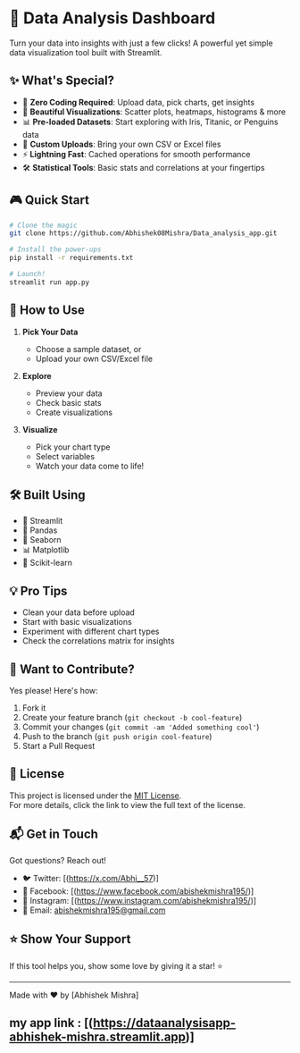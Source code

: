 # 🚀 Data Analysis Dashboard

Turn your data into insights with just a few clicks! A powerful yet simple data visualization tool built with Streamlit.

## ✨ What's Special?

- 🎯 **Zero Coding Required**: Upload data, pick charts, get insights
- 🎨 **Beautiful Visualizations**: Scatter plots, heatmaps, histograms & more
- 📊 **Pre-loaded Datasets**: Start exploring with Iris, Titanic, or Penguins data
- 📁 **Custom Uploads**: Bring your own CSV or Excel files
- ⚡ **Lightning Fast**: Cached operations for smooth performance
- 🛠️ **Statistical Tools**: Basic stats and correlations at your fingertips

## 🎮 Quick Start

```bash
# Clone the magic
git clone https://github.com/Abhishek08Mishra/Data_analysis_app.git

# Install the power-ups
pip install -r requirements.txt

# Launch!
streamlit run app.py
```

## 🎯 How to Use

1. **Pick Your Data**
   - Choose a sample dataset, or
   - Upload your own CSV/Excel file

2. **Explore**
   - Preview your data
   - Check basic stats
   - Create visualizations

3. **Visualize**
   - Pick your chart type
   - Select variables
   - Watch your data come to life!

## 🛠️ Built Using

- 🎈 Streamlit
- 🐼 Pandas
- 🎨 Seaborn
- 📊 Matplotlib
- 🧠 Scikit-learn

## 💡 Pro Tips

- Clean your data before upload
- Start with basic visualizations
- Experiment with different chart types
- Check the correlations matrix for insights

## 🤝 Want to Contribute?

Yes please! Here's how:

1. Fork it
2. Create your feature branch (`git checkout -b cool-feature`)
3. Commit your changes (`git commit -am 'Added something cool'`)
4. Push to the branch (`git push origin cool-feature`)
5. Start a Pull Request

## 🪪 License

This project is licensed under the [MIT License](./LICENSE).  
For more details, click the link to view the full text of the license.

## 📬 Get in Touch

Got questions? Reach out!

- 🐦 Twitter: [(https://x.com/Abhi__57)]
- 📘 Facebook: [(https://www.facebook.com/abishekmishra195/)]
- 📸 Instagram: [(https://www.instagram.com/abishekmishra195/)]
- 📧 Email: abishekmishra195@gmail.com


## ⭐ Show Your Support

If this tool helps you, show some love by giving it a star! ⭐

---
Made with ❤️ by [Abhishek Mishra]
## my app link : [(https://dataanalysisapp-abhishek-mishra.streamlit.app)]
